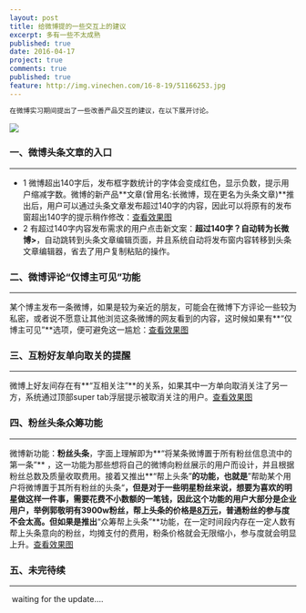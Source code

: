 ```yaml
---
layout: post
title: 给微博提的一些交互上的建议
excerpt: 多有一些不太成熟
published: true
date: 2016-04-17
project: true
comments: true
published: true
feature: http://img.vinechen.com/16-8-19/51166253.jpg
---
```

```html
在微博实习期间提出了一些改善产品交互的建议，在以下展开讨论。
```

![](http://img.vinechen.com/%E4%B8%8D%E6%88%90%E7%86%9F%E7%9A%84%E5%B0%8F%E5%BB%BA%E8%AE%AE.jpg)



### 一、微博头条文章的入口

------

* 1 微博超出140字后，发布框字数统计的字体会变成红色，显示负数，提示用户缩减字数。微博的新产品**文章(曾用名:长微博，现在更名为头条文章)**推出后，用户可以通过头条文章发布超过140字的内容，因此可以将原有的发布窗超出140字的提示稍作修改：[查看效果图](http://ww2.sinaimg.cn/mw690/75a8adb7jw1eu3xgqlrunj20hs0vkwkr.jpg) 
* 2 有超过140字内容发布需求的用户点击新文案：**超过140字？自动转为长微博>**，自动跳转到头条文章编辑页面，并且系统自动将发布窗内容转移到头条文章编辑器，省去了用户复制粘贴的操作。


### 二、微博评论“仅博主可见”功能
------
​		某个博主发布一条微博，如果是较为亲近的朋友，可能会在微博下方评论一些较为私密，或者说不愿意让其他浏览这条微博的网友看到的内容，这时候如果有**“仅博主可见”**选项，便可避免这一尴尬：[查看效果图](http://ww4.sinaimg.cn/large/75a8adb7gw1erzbyhnwqsj20h40hggo1.jpg) 

### 三、互粉好友单向取关的提醒
------
​		微博上好友间存在有**“互相关注”**的关系，如果其中一方单向取消关注了另一方，系统通过顶部super tab浮层提示被取消关注的用户。[查看效果图](http://ww1.sinaimg.cn/mw690/75a8adb7gw1ergeea77l4j209s04674b.jpg)

### 四、粉丝头条众筹功能
------
​		微博新功能：**粉丝头条**，字面上理解即为**“将某条微博置于所有粉丝信息流中的第一条”** ，这一功能为那些想将自己的微博向粉丝展示的用户而设计，并且根据粉丝总数及质量收取费用。接着又推出**“帮上头条”**的功能，也就是**”帮助某个用户将微博置于其所有粉丝的头条“**，但是对于一些明星粉丝来说，想要为喜欢的明星做这样一件事，需要花费不小数额的一笔钱，因此这个功能的用户大部分是企业用户，举例郭敬明有3900w粉丝，帮上头条的价格是[8万元](http://img.vinechen.com/%E7%B2%89%E4%B8%9D%E5%A4%B4%E6%9D%A1.png)，普通粉丝的参与度不会太高。但如果是推出**“众筹帮上头条”**功能，在一定时间段内存在一定人数有帮上头条意向的粉丝，均摊支付的费用，粉条价格就会无限缩小，参与度就会明显上升。[查看效果图](http://ww2.sinaimg.cn/mw690/75a8adb7gw1er8lk4pug3j20cu0aegm6.jpg) 

### 五、未完待续
------
​		waiting for the update….